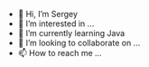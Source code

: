 - 👋 Hi, I’m Sergey
- 👀 I’m interested in ...
- 🌱 I’m currently learning Java
- 💞️ I’m looking to collaborate on ...
- 📫 How to reach me ...

<!---
psil0cibin/psil0cibin is a ✨ special ✨ repository because its `README.md` (this file) appears on your GitHub profile.
You can click the Preview link to take a look at your changes.
--->

